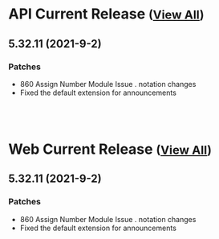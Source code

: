 
# API Current Release <small>([View All](/API.md))</small>
## 5.32.11 (2021-9-2)
### Patches 

- 860 Assign Number Module Issue . notation changes
- Fixed the default extension for announcements

<br><br>
# Web Current Release <small>([View All](/Web.md))</small>
## 5.32.11 (2021-9-2)
### Patches 

- 860 Assign Number Module Issue . notation changes
- Fixed the default extension for announcements

  
